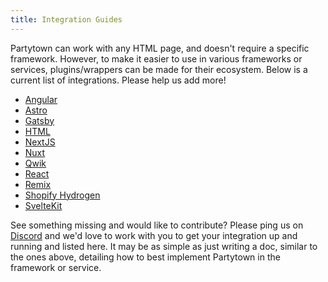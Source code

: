 ```yaml
---
title: Integration Guides
---
```


Partytown can work with any HTML page, and doesn't require a specific framework. However, to make it easier to use in various frameworks or services, plugins/wrappers can be made for their ecosystem. Below is a current list of integrations. Please help us add more!

- [Angular](/angular)
- [Astro](/astro)
- [Gatsby](/gatsby)
- [HTML](/html)
- [NextJS](/nextjs)
- [Nuxt](/nuxt)
- [Qwik](https://qwik.builder.io/docs/integrations/partytown/)
- [React](/react)
- [Remix](/remix)
- [Shopify Hydrogen](/shopify-hydrogen)
- [SvelteKit](/sveltekit)

See something missing and would like to contribute? Please ping us on [Discord](https://discord.gg/bNVSQmPzqy) and we'd love to work with you to get your integration up and running and listed here. It may be as simple as just writing a doc, similar to the ones above, detailing how to best implement Partytown in the framework or service.
